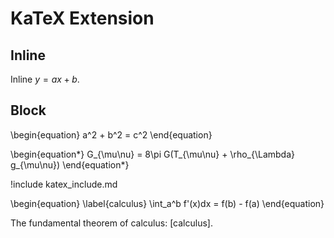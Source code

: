 # KaTeX Extension

## Inline

Inline $y=ax+b$.

## Block

\begin{equation}
a^2 + b^2 = c^2
\end{equation}

\begin{equation*}
G_{\mu\nu} = 8\pi G(T_{\mu\nu} + \rho_{\Lambda} g_{\mu\nu})
\end{equation*}

!include katex_include.md

\begin{equation}
\label{calculus}
\int_a^b f'(x)dx = f(b) - f(a)
\end{equation}

The fundamental theorem of calculus: [calculus].
